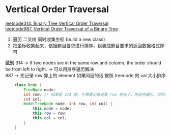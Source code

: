 # Vertical Order Traversal

[leetcode314. Binary Tree Vertical Order Traversal](https://leetcode.com/problems/binary-tree-vertical-order-traversal/description/)       
[leetcode987. Vertical Order Traversal of a Binary Tree](https://leetcode.com/problems/vertical-order-traversal-of-a-binary-tree/description/)      

1. 遍历 二叉树 同时收集坐标 (build a new class)
2. 把坐标收集起来，依据题目要求进行排序，组装成题目要求的返回数据格式即可

**区别**
314 -> If two nodes are in the same row and column, the order should be from left to right. -> 可以用层序遍历解决       
987 -> 先记录 row 靠上的 element 如果同层的话 按照 treenode 的 val 大小排序

```java
    class Node {
        TreeNode node;
        int row; // 如果是 314 题，不需要记录收集 row 坐标了，用层序遍历，自然是自上而下，子左向右
        int col;
        Node(TreeNode node, int row, int col) {
            this.node = node;
            this.row = row;
            this.col = col;
        }
    }
```
